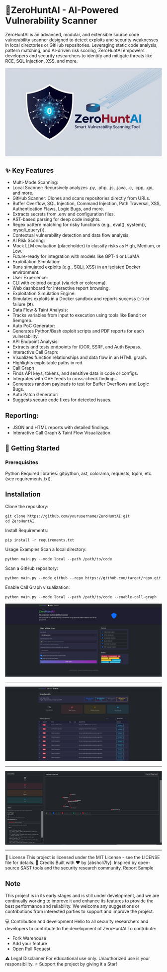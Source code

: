 # 📖ZeroHuntAI - AI-Powered Vulnerability Scanner
ZeroHuntAI is an advanced, modular, and extensible source code vulnerability scanner designed to detect exploits and security weaknesses in local directories or GitHub repositories. Leveraging static code analysis, pattern matching, and AI-driven risk scoring, ZeroHuntAI empowers developers and security researchers to identify and mitigate threats like RCE, SQL Injection, XSS, and more.

![ZeroHuntAI Logo](img/ZeroHuntLogo.jpg)
## ✨ Key Features
* Multi-Mode Scanning:
* Local Scanner: Recursively analyzes .py, .php, .js, .java, .c, .cpp, .go, and more.
* GitHub Scanner: Clones and scans repositories directly from URLs.
* Buffer Overflow, SQL Injection, Command Injection, Path Traversal, XSS, Authentication Flaws, Logic Bugs, and more.
* Extracts secrets from .env and configuration files.
* AST-based parsing for deep code insights.
* Regex pattern matching for risky functions (e.g., eval(), system(), mysqli_query()).
* Contextual vulnerability detection and data flow analysis.
* AI Risk Scoring:
* Mock LLM evaluation (placeholder) to classify risks as High, Medium, or Low.
* Future-ready for integration with models like GPT-4 or LLaMA.
* Exploitation Simulation:
* Runs simulated exploits (e.g., SQLi, XSS) in an isolated Docker environment.
* User Experience:
* CLI with colored output (via rich or colorama).
* Web dashboard for interactive report browsing.
* Exploitation Simulation Engine:
* Simulates exploits in a Docker sandbox and reports success (✅) or failure (❌).
* Data Flow & Taint Analysis:
* Tracks variables from input to execution using tools like Bandit or Semgrep.
* Auto PoC Generator:
* Generates Python/Bash exploit scripts and PDF reports for each vulnerability.
* API Endpoint Analysis:
* Extracts and tests endpoints for IDOR, SSRF, and Auth Bypass.
* Interactive Call Graph:
* Visualizes function relationships and data flow in an HTML graph.
* Highlights exploitable paths in red.
* Call Graph
* Finds API keys, tokens, and sensitive data in code or configs.
* Integrates with CVE feeds to cross-check findings.
* Generates random payloads to test for Buffer Overflows and Logic Bugs.
* Auto Patch Generator:
* Suggests secure code fixes for detected issues.

## Reporting:
* JSON and HTML reports with detailed findings.
* Interactive Call Graph & Taint Flow Visualization.
  
## 🚀 Getting Started
### Prerequisites
Python
Required libraries: gitpython, ast, colorama, requests, tqdm, etc. (see requirements.txt).

## Installation
Clone the repository:
```
git clone https://github.com/yourusername/ZeroHuntAI.git
cd ZeroHuntAI
```
Install Requirements:
```
pip install -r requirements.txt
```
Usage Examples
Scan a local directory:

```
python main.py --mode local --path /path/to/code
```
Scan a GitHub repository:

```
python main.py --mode github --repo https://github.com/target/repo.git
```
Enable Call Graph visualization:

```
python main.py --mode local --path /path/to/code --enable-call-graph
```

![ZeroHuntAI](img/1.jpg)

--------------------------------------------------------------------------------

![ZeroHuntAI](img/2.jpg)

--------------------------------------------------------------------------------

![ZeroHuntAI](img/3.jpg)

--------------------------------------------------------------------------------
📜 License
This project is licensed under the MIT License - see the LICENSE file for details.
🙌 Credits
Built with ❤️ by [absholi7ly].
Inspired by open-source SAST tools and the security research community.
Report Sample

## Note
This project is in its early stages and is still under development, and we are continually working to improve it and enhance its features to provide the best performance and reliability. We welcome any suggestions or contributions from interested parties to support and improve the project.

💻 Contribution and development
Hello to all security researchers and developers to contribute to the development of ZeroHuntAI
To contribute:
* Fork Warehouse
* Add your feature
* Open Pull Request


⚠️ Legal Disclaimer
For educational use only. Unauthorized use is your responsibility.
⭐ Support the project by giving it a Star!

